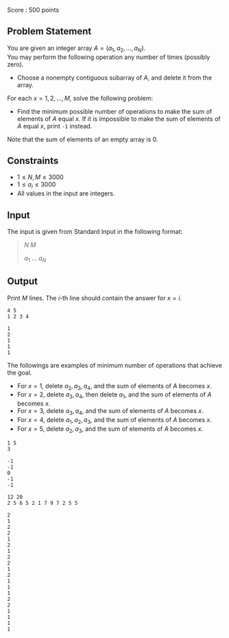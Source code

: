 Score : $500$ points

## Problem Statement

You are given an integer array $A=(a_1,a_2,\ldots,a_N)$.<br>
You may perform the following operation any number of times (possibly zero).

- Choose a nonempty contiguous subarray of $A$, and delete it from the array.

For each $x=1,2,\ldots,M$, solve the following problem:

- Find the minimum possible number of operations to make the sum of elements of $A$ equal $x$.
If it is impossible to make the sum of elements of $A$ equal $x$, print `-1` instead.

Note that the sum of elements of an empty array is $0$.

## Constraints

- $1 \leq N,M \leq 3000$
- $1 \leq a_i \leq 3000$
- All values in the input are integers.

## Input

The input is given from Standard Input in the following format:

> $N$ $M$
> 
> $a_1$ $\ldots$ $a_N$

## Output

Print $M$ lines. The $i$-th line should contain the answer for $x=i$.

```input1
4 5
1 2 3 4
```

```output1
1
2
1
1
1
```

The followings are examples of minimum number of operations that achieve the goal.

- For $x=1$, delete $a_2,a_3,a_4$, and the sum of elements of $A$ becomes $x$.
- For $x=2$, delete $a_3,a_4$, then delete $a_1$, and the sum of elements of $A$ becomes $x$.
- For $x=3$, delete $a_3,a_4$, and the sum of elements of $A$ becomes $x$.
- For $x=4$, delete $a_1,a_2,a_3$, and the sum of elements of $A$ becomes $x$.
- For $x=5$, delete $a_2,a_3$, and the sum of elements of $A$ becomes $x$.

```input2
1 5
3
```

```output2
-1
-1
0
-1
-1
```

```input3
12 20
2 5 6 5 2 1 7 9 7 2 5 5
```

```output3
2
1
2
2
1
2
1
2
2
1
2
1
1
1
2
2
1
1
1
1
```